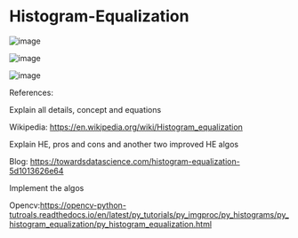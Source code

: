# Histogram-Equalization



![image](https://user-images.githubusercontent.com/80511292/114938859-e9f1d380-9e3f-11eb-8ea1-9f0cf42a0bf3.png)

![image](https://user-images.githubusercontent.com/80511292/114938844-e3fbf280-9e3f-11eb-85ae-5ce62fe9b959.png)

![image](https://user-images.githubusercontent.com/80511292/114938827-de9ea800-9e3f-11eb-8496-bf044c00b36b.png)

References:

Explain all details, concept and equations

Wikipedia: https://en.wikipedia.org/wiki/Histogram_equalization

Explain HE, pros and cons and another two improved HE algos

Blog: https://towardsdatascience.com/histogram-equalization-5d1013626e64

Implement the algos

Opencv:https://opencv-python-tutroals.readthedocs.io/en/latest/py_tutorials/py_imgproc/py_histograms/py_histogram_equalization/py_histogram_equalization.html
